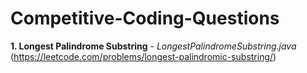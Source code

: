 # Competitive-Coding-Questions
**1. Longest Palindrome Substring**  - *LongestPalindromeSubstring.java*  
(https://leetcode.com/problems/longest-palindromic-substring/)
